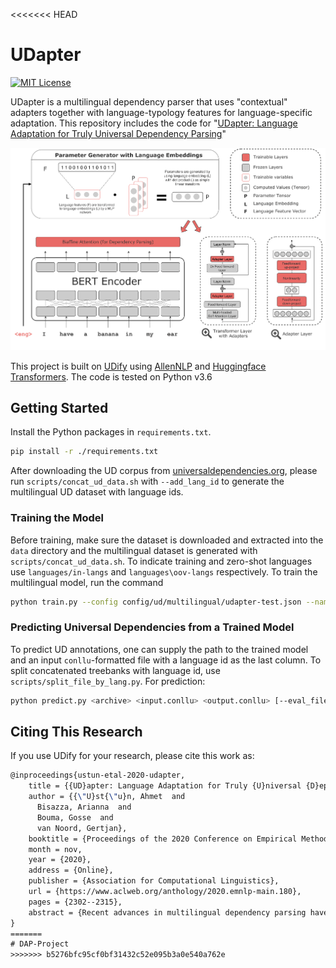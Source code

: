 <<<<<<< HEAD
# UDapter

[![MIT License](https://img.shields.io/badge/License-MIT-green.svg)](LICENSE)

UDapter is a multilingual dependency parser that uses "contextual" adapters together with language-typology features for language-specific adaptation. This repository includes the code for "[UDapter: Language Adaptation for Truly Universal Dependency Parsing](https://arxiv.org/abs/2004.14327)" 

[![UDify Model Architecture](docs/model.png)](https://arxiv.org/pdf/1904.02099.pdf)

This project is built on [UDify](https://github.com/Hyperparticle/udify) using [AllenNLP](https://allennlp.org/) and [Huggingface Transformers](https://github.com/huggingface/transformers). The code is tested on Python v3.6 

## Getting Started

Install the Python packages in `requirements.txt`. 
```bash
pip install -r ./requirements.txt
```

After downloading the UD corpus from [universaldependencies.org](https://universaldependencies.org/), please run `scripts/concat_ud_data.sh` with `--add_lang_id` to generate the multilingual UD dataset with language ids.

### Training the Model

Before training, make sure the dataset is downloaded and extracted into the `data` directory and the multilingual 
dataset is generated with `scripts/concat_ud_data.sh`. To indicate training and zero-shot languages use `languages/in-langs` and `languages\oov-langs` respectively. To train the multilingual model, 
run the command

```bash
python train.py --config config/ud/multilingual/udapter-test.json --name udapter
```

### Predicting Universal Dependencies from a Trained Model

To predict UD annotations, one can supply the path to the trained model and an input `conllu`-formatted file with a language id as the last column. To split concatenated treebanks with language id, use `scripts/split_file_by_lang.py`. For prediction: 

```bash
python predict.py <archive> <input.conllu> <output.conllu> [--eval_file results.json]
```

## Citing This Research

If you use UDify for your research, please cite this work as:

```latex
@inproceedings{ustun-etal-2020-udapter,
    title = {{UD}apter: Language Adaptation for Truly {U}niversal {D}ependency Parsing},
    author = {{\"U}st{\"u}n, Ahmet  and
      Bisazza, Arianna  and
      Bouma, Gosse  and
      van Noord, Gertjan},
    booktitle = {Proceedings of the 2020 Conference on Empirical Methods in Natural Language Processing (EMNLP)},
    month = nov,
    year = {2020},
    address = {Online},
    publisher = {Association for Computational Linguistics},
    url = {https://www.aclweb.org/anthology/2020.emnlp-main.180},
    pages = {2302--2315},
    abstract = {Recent advances in multilingual dependency parsing have brought the idea of a truly universal parser closer to reality. However, cross-language interference and restrained model capacity remain major obstacles. To address this, we propose a novel multilingual task adaptation approach based on contextual parameter generation and adapter modules. This approach enables to learn adapters via language embeddings while sharing model parameters across languages. It also allows for an easy but effective integration of existing linguistic typology features into the parsing network. The resulting parser, UDapter, outperforms strong monolingual and multilingual baselines on the majority of both high-resource and low-resource (zero-shot) languages, showing the success of the proposed adaptation approach. Our in-depth analyses show that soft parameter sharing via typological features is key to this success.},
}
=======
# DAP-Project
>>>>>>> b5276bfc95cf0bf31432c52e095b3a0e540a762e
